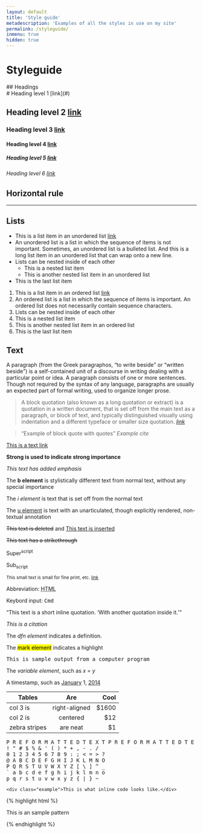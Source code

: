 ```yaml
---
layout: default
title: 'Style guide'
metadescription: 'Examples of all the styles in use on my site'
permalink: /styleguide/
inmenu: true
hidden: true
---
```

# Styleguide

<section markdown="1">
## Headings

<section markdown="1">
# Heading level 1 [link](#)

## Heading level 2 [link](#)

### Heading level 3 [link](#)

#### Heading level 4 [link](#)

##### Heading level 5 [link](#)

###### Heading level 6 [link](#)
</section>
</section>

## Horizontal rule

---

## Lists

* This is a list item in an unordered list [link](#)
* An unordered list is a list in which the sequence of items is not important. Sometimes, an unordered list is a bulleted list. And this is a long list item in an unordered list that can wrap onto a new line.
* Lists can be nested inside of each other
  * This is a nested list item
  * This is another nested list item in an unordered list
* This is the last list item

1.  This is a list item in an ordered list [link](#)
2.  An ordered list is a list in which the sequence of items is important. An ordered list does not necessarily contain sequence characters.
3.  Lists can be nested inside of each other
  1.  This is a nested list item
  2.  This is another nested list item in an ordered list
4.  This is the last list item

## Text

A paragraph (from the Greek paragraphos, <q>to write beside</q> or <q>written beside</q>) is a self-contained unit of a discourse in writing dealing with a particular point or idea. A paragraph consists of one or more sentences. Though not required by the syntax of any language, paragraphs are usually an expected part of formal writing, used to organize longer prose.

> A block quotation (also known as a long quotation or extract) is a quotation in a written document, that is set off from the main text as a paragraph, or block of text, and typically distinguished visually using indentation and a different typeface or smaller size quotation.
> <cite>[link](#)</cite>

> <q>Example of block quote with quotes</q>
> <cite>Example cite</cite>

[This is a text link](#)

**Strong is used to indicate strong importance**

*This text has added emphasis*

The <b>b element</b> is stylistically different text from normal text, without any special importance

The <i>i element</i> is text that is set off from the normal text

The <u>u element</u> is text with an unarticulated, though explicitly rendered, non-textual annotation

<del>This text is deleted</del> and <ins>This text is inserted</ins>

<s>This text has a strikethrough</s>

Super<sup>script</sup>

Sub<sub>script</sub>

<small>This small text is small for fine print, etc. [link](#)</small>

Abbreviation: <abbr title="HyperText Markup Language">HTML</abbr>

Keybord input: <kbd>Cmd</kbd>

<q cite="https://developer.mozilla.org/en-US/docs/Web/HTML/Element/q">This text is a short inline quotation. <q>With another quotation inside it.</q></q>

<cite>This is a citation</cite>

The <dfn>dfn element</dfn> indicates a definition.

The <mark>mark element</mark> indicates a highlight

<samp>This is sample output from a computer program</samp>

The <var>variable element</var>, such as <var>x</var> = <var>y</var>

A timestamp, such as <time datetime="2014-01-01T00:00:00+00:00"><a href="#" rel="directory">January</a> 1, <a href="#" rel="directory">2014</a></time>

| Tables        | Are           | Cool  |
| ------------- |:-------------:| -----:|
| col 3 is      | right-aligned | $1600 |
| col 2 is      | centered      |   $12 |
| zebra stripes | are neat      |    $1 |

<pre>P R E F O R M A T T E D T E X T P R E F O R M A T T E D T E X T
! " # $ % & ' ( ) * + , - . /
0 1 2 3 4 5 6 7 8 9 : ; < = > ?
@ A B C D E F G H I J K L M N O
P Q R S T U V W X Y Z [ \ ] ^ _
` a b c d e f g h i j k l m n o
p q r s t u v w x y z { | } ~</pre>

`<div class="example">This is what inline code looks like.</div>`

{% highlight html %}
<script>
  // This is what a hightlighted code block looks like
  // Sample script
  window.console && console.log('foo');
  var lang = /\blang(?:uage)?-(?!\*)(\w+)\b/i;
</script>
<style>
  /* Sample style */
  .sample{
    background:url(none);
    content:"test";
    margin:0 !important;
  }
</style>
<div>
  <!-- Sample HTML -->
  <p class=".sample">This is an sample pattern</p>
</div>
{% endhighlight %}